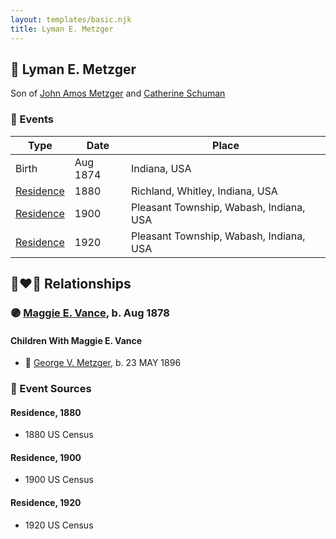 ```yaml
---
layout: templates/basic.njk
title: Lyman E. Metzger
---
```

## 🔵 Lyman E. Metzger

Son of [John Amos Metzger](/people/2/28893894) and [Catherine Schuman](/people/3/39599940)

### 📆 Events

Type | Date | Place
------ | ------ | ------
Birth | Aug 1874 | Indiana, USA
[Residence](#event-559a8cd9-ce1b-4e1f-9381-b69071df9202) | 1880 | Richland, Whitley, Indiana, USA
[Residence](#event-bfbcc694-f9b8-4d4e-9992-8827cef68a19) | 1900 | Pleasant Township, Wabash, Indiana, USA
[Residence](#event-36fd22aa-3360-40cb-b171-f2b402224191) | 1920 | Pleasant Township, Wabash, Indiana, USA

## 👩‍❤️‍👨 Relationships

### 🟣 [Maggie E. Vance](/people/9/93797650), b. Aug 1878

#### Children With Maggie E. Vance
* 🔵 [George V. Metzger](/people/2/27843040), b. 23 MAY 1896
### 📰 Event Sources

#### <a id="event-559a8cd9-ce1b-4e1f-9381-b69071df9202"></a> Residence, 1880
* 1880 US Census

#### <a id="event-bfbcc694-f9b8-4d4e-9992-8827cef68a19"></a> Residence, 1900
* 1900 US Census

#### <a id="event-36fd22aa-3360-40cb-b171-f2b402224191"></a> Residence, 1920
* 1920 US Census
